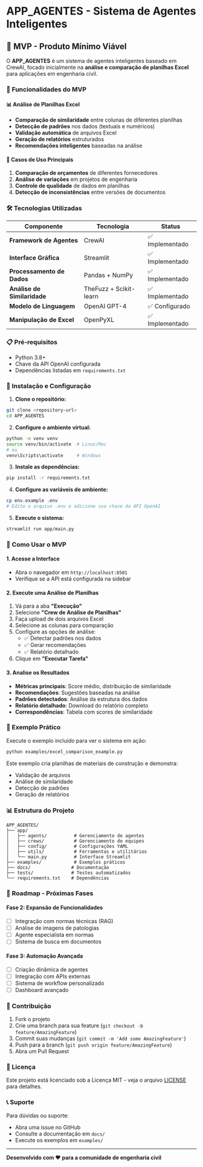 # APP_AGENTES - Sistema de Agentes Inteligentes

## 🎯 MVP - Produto Mínimo Viável

O **APP_AGENTES** é um sistema de agentes inteligentes baseado em CrewAI, focado inicialmente na **análise e comparação de planilhas Excel** para aplicações em engenharia civil.

### 🚀 Funcionalidades do MVP

#### 📊 Análise de Planilhas Excel
- **Comparação de similaridade** entre colunas de diferentes planilhas
- **Detecção de padrões** nos dados (textuais e numéricos)
- **Validação automática** de arquivos Excel
- **Geração de relatórios** estruturados
- **Recomendações inteligentes** baseadas na análise

#### 🎯 Casos de Uso Principais
1. **Comparação de orçamentos** de diferentes fornecedores
2. **Análise de variações** em projetos de engenharia
3. **Controle de qualidade** de dados em planilhas
4. **Detecção de inconsistências** entre versões de documentos

### 🛠️ Tecnologias Utilizadas

| Componente | Tecnologia | Status |
|------------|------------|--------|
| **Framework de Agentes** | CrewAI | ✅ Implementado |
| **Interface Gráfica** | Streamlit | ✅ Implementado |
| **Processamento de Dados** | Pandas + NumPy | ✅ Implementado |
| **Análise de Similaridade** | TheFuzz + Scikit-learn | ✅ Implementado |
| **Modelo de Linguagem** | OpenAI GPT-4 | ✅ Configurado |
| **Manipulação de Excel** | OpenPyXL | ✅ Implementado |

### 📋 Pré-requisitos

- Python 3.8+
- Chave da API OpenAI configurada
- Dependências listadas em `requirements.txt`

### 🚀 Instalação e Configuração

1. **Clone o repositório:**
```bash
git clone <repository-url>
cd APP_AGENTES
```

2. **Configure o ambiente virtual:**
```bash
python -m venv venv
source venv/bin/activate  # Linux/Mac
# ou
venv\Scripts\activate     # Windows
```

3. **Instale as dependências:**
```bash
pip install -r requirements.txt
```

4. **Configure as variáveis de ambiente:**
```bash
cp env.example .env
# Edite o arquivo .env e adicione sua chave da API OpenAI
```

5. **Execute o sistema:**
```bash
streamlit run app/main.py
```

### 📖 Como Usar o MVP

#### 1. Acesse a Interface
- Abra o navegador em `http://localhost:8501`
- Verifique se a API está configurada na sidebar

#### 2. Execute uma Análise de Planilhas
1. Vá para a aba **"Execução"**
2. Selecione **"Crew de Análise de Planilhas"**
3. Faça upload de dois arquivos Excel
4. Selecione as colunas para comparação
5. Configure as opções de análise:
   - ✅ Detectar padrões nos dados
   - ✅ Gerar recomendações
   - ✅ Relatório detalhado
6. Clique em **"Executar Tarefa"**

#### 3. Analise os Resultados
- **Métricas principais**: Score médio, distribuição de similaridade
- **Recomendações**: Sugestões baseadas na análise
- **Padrões detectados**: Análise da estrutura dos dados
- **Relatório detalhado**: Download do relatório completo
- **Correspondências**: Tabela com scores de similaridade

### 🔧 Exemplo Prático

Execute o exemplo incluído para ver o sistema em ação:

```bash
python examples/excel_comparison_example.py
```

Este exemplo cria planilhas de materiais de construção e demonstra:
- Validação de arquivos
- Análise de similaridade
- Detecção de padrões
- Geração de relatórios

### 📊 Estrutura do Projeto

```
APP_AGENTES/
├── app/
│   ├── agents/          # Gerenciamento de agentes
│   ├── crews/           # Gerenciamento de equipes
│   ├── config/          # Configurações YAML
│   ├── utils/           # Ferramentas e utilitários
│   └── main.py          # Interface Streamlit
├── examples/            # Exemplos práticos
├── docs/               # Documentação
├── tests/              # Testes automatizados
└── requirements.txt    # Dependências
```

### 🎯 Roadmap - Próximas Fases

#### Fase 2: Expansão de Funcionalidades
- [ ] Integração com normas técnicas (RAG)
- [ ] Análise de imagens de patologias
- [ ] Agente especialista em normas
- [ ] Sistema de busca em documentos

#### Fase 3: Automação Avançada
- [ ] Criação dinâmica de agentes
- [ ] Integração com APIs externas
- [ ] Sistema de workflow personalizado
- [ ] Dashboard avançado

### 🤝 Contribuição

1. Fork o projeto
2. Crie uma branch para sua feature (`git checkout -b feature/AmazingFeature`)
3. Commit suas mudanças (`git commit -m 'Add some AmazingFeature'`)
4. Push para a branch (`git push origin feature/AmazingFeature`)
5. Abra um Pull Request

### 📝 Licença

Este projeto está licenciado sob a Licença MIT - veja o arquivo [LICENSE](LICENSE) para detalhes.

### 📞 Suporte

Para dúvidas ou suporte:
- Abra uma issue no GitHub
- Consulte a documentação em `docs/`
- Execute os exemplos em `examples/`

---

**Desenvolvido com ❤️ para a comunidade de engenharia civil** 
